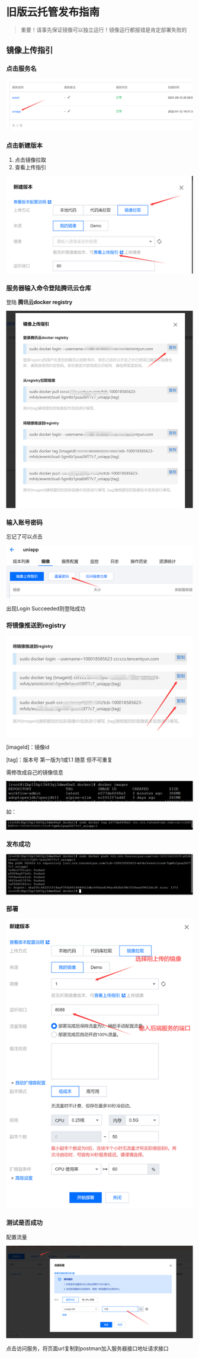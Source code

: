 # 旧版云托管发布指南

> 重要！请事先保证镜像可以独立运行！镜像运行都报错是肯定部署失败的

## 镜像上传指引

### 点击服务名

![1641989757821](image/1641989757821.png)

### 点击新建版本

1. 点击镜像拉取
2. 查看上传指引

![1641989806449](image/1641989806449.png)

### 服务器输入命令登陆腾讯云仓库

登陆 **腾讯云docker registry** 

![1641989877738](image/1641989877738.png)

### 输入账号密码

忘记了可以点击

![1641989921593](image/1641989921593.png)

出现Login Succeeded则登陆成功

###  **将镜像推送到registry** 

![1641989999508](image/1641989999508.png)

[imageld]：镜像id

[tag]：版本号 第一版为1或1.1 随意  但不可重复

需修改成自己的镜像信息

![1641990066915](image/1641990066915.png)

如：

![1641990172090](image/1641990172090.png)

### 发布成功

![1641990287512](image/1641990287512.png)

### 部署

![1641990401768](image/1641990401768.png)

### 测试是否成功

配置流量

![1641996427368](image/1641996427368.png)

点击访问服务，将页面url复制到postman加入服务器接口地址请求接口

<script>
export default {
    mounted () {
      this.$page.lastUpdated = "2022/1/14 下午6:09:09";
    }
  }
</script>